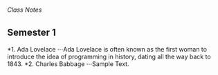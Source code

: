 ###### Class Notes
## Semester 1
*1. Ada Lovelace
⋅⋅⋅Ada Lovelace is often known as the first woman to introduce the idea of programming in history, dating all the way back to 1843.
*2. Charles Babbage
⋅⋅⋅Sample Text.
